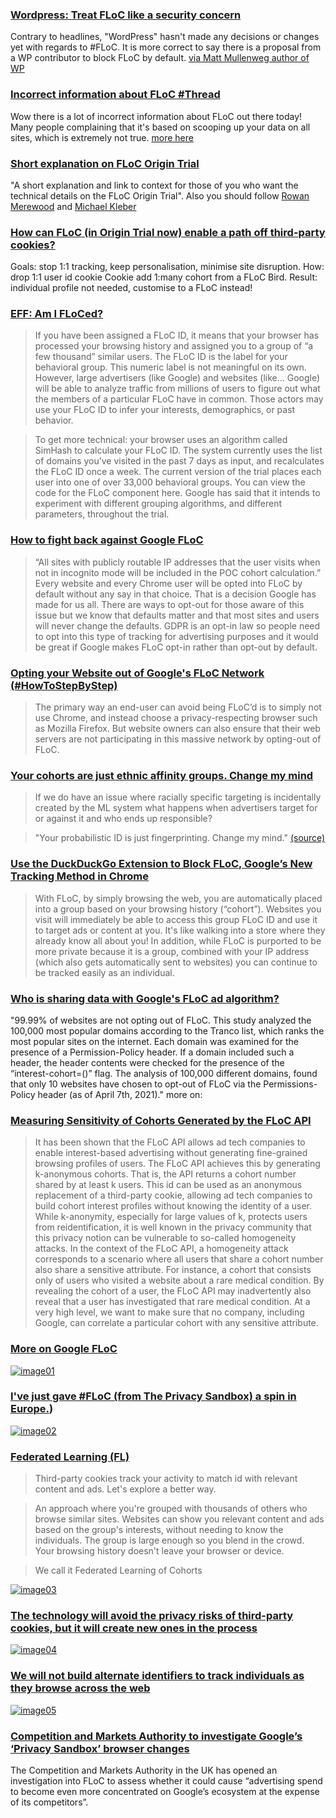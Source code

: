 ### [Wordpress: Treat FLoC like a security concern](https://make.wordpress.org/core/2021/04/18/proposal-treat-floc-as-a-security-concern/)
Contrary to headlines, "WordPress" hasn't made any decisions or changes yet with regards to #FLoC. It is more correct to say there is a proposal from a WP contributor to block FLoC by default. [via Matt Mullenweg author of WP](https://twitter.com/photomatt/status/1384197185219170305)

### [Incorrect information about FLoC #Thread](https://twitter.com/Log3overLog2/status/1384337637763387394) 
Wow there is a lot of incorrect information about FLoC out there today!  Many people complaining that it's based on scooping up your data on all sites, which is extremely not true. [more here](https://twitter.com/Log3overLog2/status/1384337637763387394)

### [Short explanation on FLoC Origin Trial](https://twitter.com/rowan_m/status/1383372223017209857)
"A short explanation and link to context for those of you who want the technical details on the FLoC Origin Trial". Also you should follow [Rowan Merewood](https://twitter.com/rowan_m) and [Michael Kleber](https://twitter.com/Log3overLog2)

### [How can FLoC (in Origin Trial now) enable a path off third-party cookies?](https://twitter.com/rowan_m/status/1382720868208500742)
Goals: stop 1:1 tracking, keep personalisation, minimise site disruption. How: drop 1:1 user id cookie Cookie  add 1:many cohort from a FLoC Bird. Result: individual profile not needed, customise to a FLoC instead!

### [EFF: Am I FLoCed?](https://amifloced.org/)
> If you have been assigned a FLoC ID, it means that your browser has processed your browsing history and assigned you to a group of “a few thousand” similar users. The FLoC ID is the label for your behavioral group. This numeric label is not meaningful on its own. However, large advertisers (like Google) and websites (like… Google) will be able to analyze traffic from millions of users to figure out what the members of a particular FLoC have in common. Those actors may use your FLoC ID to infer your interests, demographics, or past behavior.

> To get more technical: your browser uses an algorithm called SimHash to calculate your FLoC ID. The system currently uses the list of domains you’ve visited in the past 7 days as input, and recalculates the FLoC ID once a week. The current version of the trial places each user into one of over 33,000 behavioral groups. You can view the code for the FLoC component here. Google has said that it intends to experiment with different grouping algorithms, and different parameters, throughout the trial.


### [How to fight back against Google FLoC](https://plausible.io/blog/google-floc)
> “All sites with publicly routable IP addresses that the user visits when not in incognito mode will be included in the POC cohort calculation.” Every website and every Chrome user will be opted into FLoC by default without any say in that choice. That is a decision Google has made for us all. There are ways to opt-out for those aware of this issue but we know that defaults matter and that most sites and users will never change the defaults. GDPR is an opt-in law so people need to opt into this type of tracking for advertising purposes and it would be great if Google makes FLoC opt-in rather than opt-out by default.



### [Opting your Website out of Google's FLoC Network (#HowToStepByStep)](https://paramdeo.com/blog/opting-your-website-out-of-googles-floc-network)
> The primary way an end-user can avoid being FLoC’d is to simply not use Chrome, and instead choose a privacy-respecting browser such as Mozilla Firefox. But website owners can also ensure that their web servers are not participating in this massive network by opting-out of FLoC.

### [Your cohorts are just ethnic affinity groups. Change my mind](https://blog.zgp.org/floc-affinity/)

> If we do have an issue where racially specific targeting is incidentally created by the ML system what happens when advertisers target for or against it and who ends up responsible?

> "Your probabilistic ID is just fingerprinting. Change my mind." [(source)](https://twitter.com/slayser8/status/1354485102571614217)


### [Use the DuckDuckGo Extension to Block FLoC, Google’s New Tracking Method in Chrome](https://spreadprivacy.com/block-floc-with-duckduckgo/)

> With FLoC, by simply browsing the web, you are automatically placed into a group based on your browsing history (“cohort”). Websites you visit will immediately be able to access this group FLoC ID and use it to target ads or content at you. It's like walking into a store where they already know all about you! In addition, while FLoC is purported to be more private because it is a group, combined with your IP address (which also gets automatically sent to websites) you can continue to be tracked easily as an individual.

### [Who is sharing data with Google's FLoC ad algorithm?](https://adalytics.io/blog/google-chrome-floc)
"99.99% of websites are not opting out of FLoC. This study analyzed the 100,000 most popular domains according to the Tranco list, which ranks the most popular sites on the internet. Each domain was examined for the presence of a Permission-Policy header. If a domain included such a header, the header contents were checked for the presence of the “interest-cohort=()” flag. The analysis of 100,000 different domains, found that only 10 websites have chosen to opt-out of FLoC via the Permissions-Policy header (as of April 7th, 2021)." more on: 


### [Measuring Sensitivity of Cohorts Generated by the FLoC API](https://docs.google.com/a/google.com/viewer?a=v&pid=sites&srcid=Y2hyb21pdW0ub3JnfGRldnxneDo1Mzg4MjYzOWI2MzU2NDgw)
> It has been shown that the FLoC API allows ad tech companies to enable interest-based advertising without generating fine-grained browsing profiles of users. The FLoC API achieves this by generating k-anonymous cohorts. That is, the API returns a cohort number shared by at least k users. This id can be used as an anonymous replacement of a third-party cookie, allowing ad tech companies to build cohort interest profiles without knowing the identity of a user. While k-anonymity, especially for large values of k, protects users from reidentification, it is well known in the privacy community that this privacy notion can be vulnerable to so-called homogeneity attacks. In the context of the FLoC API, a homogeneity attack corresponds to a scenario where all users that share a cohort number also share a sensitive attribute. For instance, a cohort that consists only of users who visited a website about a rare medical condition. By revealing the cohort of a user, the FLoC API may inadvertently also reveal that a user has investigated that rare medical condition. At a very high level, we want to make sure that no company, including Google, can correlate a
particular cohort with any sensitive attribute.

### [More on Google FLoC](https://www.linkedin.com/posts/eftimiesilviudaniel_silviu-daniel-eftimie-on-linkedin-floc-activity-6784826674560163840-heiC)
[![image01](/floc/images/floc01.png?raw=true)](https://www.linkedin.com/posts/eftimiesilviudaniel_silviu-daniel-eftimie-on-linkedin-floc-activity-6784826674560163840-heiC)

### [I've just gave #FLoC (from The Privacy Sandbox) a spin in Europe.](https://www.linkedin.com/posts/eftimiesilviudaniel_floc-canary-google-activity-6783359006619521024-PGLT))
[![image02](/floc/images/floc02.png?raw=true)](https://www.linkedin.com/posts/eftimiesilviudaniel_floc-canary-google-activity-6783359006619521024-PGLT)

### [Federated Learning (FL)](https://www.linkedin.com/posts/eftimiesilviudaniel_google-privacysandbox-floc-activity-6782994620751085568-C09d)

> Third-party cookies track your activity to match id with relevant content and ads. Let's explore a better way. 

> An approach where you're grouped with thousands of others who browse similar sites. Websites can show you relevant content and ads based on the group's interests, without needing to know the individuals. The group is large enough so you blend in the crowd. Your browsing history doesn't leave your browser or device.

> We call it Federated Learning of Cohorts

[![image03](/floc/images/floc03.png?raw=true)](https://www.linkedin.com/posts/eftimiesilviudaniel_google-privacysandbox-floc-activity-6782994620751085568-C09d)

### [The technology will avoid the privacy risks of third-party cookies, but it will create new ones in the process](https://www.linkedin.com/posts/eftimiesilviudaniel_googles-floc-is-a-terrible-idea-activity-6773259449709682688-DkE5)

[![image04](/floc/images/floc04.png?raw=true)](https://www.linkedin.com/posts/eftimiesilviudaniel_googles-floc-is-a-terrible-idea-activity-6773259449709682688-DkE5)


### [We will not build alternate identifiers to track individuals as they browse across the web](https://www.linkedin.com/posts/eftimiesilviudaniel_charting-a-course-towards-a-more-privacy-first-activity-6772918016297447425-6kDI)
[![image05](/floc/images/floc05.png?raw=true)](https://www.linkedin.com/posts/eftimiesilviudaniel_charting-a-course-towards-a-more-privacy-first-activity-6772918016297447425-6kDI)

### [Competition and Markets Authority to investigate Google’s ‘Privacy Sandbox’ browser changes](https://www.gov.uk/government/news/cma-to-investigate-google-s-privacy-sandbox-browser-changes)

The Competition and Markets Authority in the UK has opened an investigation into FLoC to assess whether it could cause “advertising spend to become even more concentrated on Google’s ecosystem at the expense of its competitors”.
